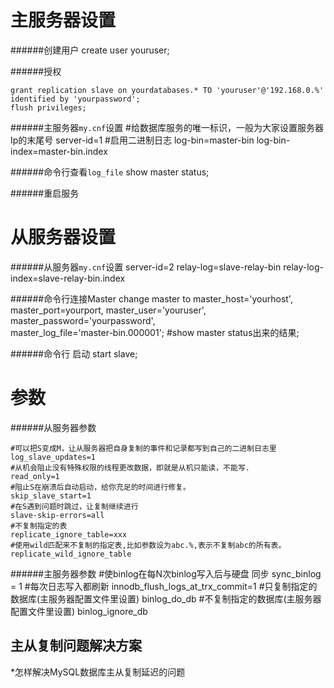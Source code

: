 主服务器设置
===
######创建用户
    create user youruser;

######授权

    grant replication slave on yourdatabases.* TO 'youruser'@'192.168.0.%' identified by 'yourpassword';
    flush privileges;

######主服务器`my.cnf`设置
    #给数据库服务的唯一标识，一般为大家设置服务器Ip的末尾号
    server-id=1
    #启用二进制日志
    log-bin=master-bin
    log-bin-index=master-bin.index

######命令行查看`log_file`
    show master status;

######重启服务

从服务器设置
===
######从服务器`my.cnf`设置
    server-id=2
    relay-log=slave-relay-bin
    relay-log-index=slave-relay-bin.index

######命令行连接Master
    change master to 
        master_host='yourhost',
        master_port=yourport,
        master_user='youruser',
        master_password='yourpassword',     
        master_log_file='master-bin.000001'; #show master status出来的结果;

######命令行 启动
    start slave;


参数
===
######从服务器参数

    #可以把S变成M，让从服务器把自身复制的事件和记录都写到自己的二进制日志里
    log_slave_updates=1
    #从机会阻止没有特殊权限的线程更改数据，即就是从机只能读，不能写.
    read_only=1
    #阻止S在崩溃后自动启动，给你充足的时间进行修复。
    skip_slave_start=1
    #在S遇到问题时跳过，让复制继续进行
    slave-skip-errors=all
    #不复制指定的表
    replicate_ignore_table=xxx
    #使用wild匹配来不复制的指定表,比如参数设为abc.%,表示不复制abc的所有表。
    replicate_wild_ignore_table
######主服务器参数
    #使binlog在每N次binlog写入后与硬盘 同步
    sync_binlog = 1
    #每次日志写入都刷新
    innodb_flush_logs_at_trx_commit=1
    #只复制指定的数据库(主服务器配置文件里设置)
    binlog_do_db 
    #不复制指定的数据库(主服务器配置文件里设置)
    binlog_ignore_db    


主从复制问题解决方案
---

*怎样解决MySQL数据库主从复制延迟的问题